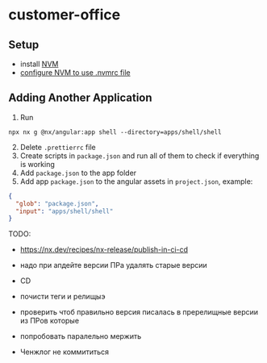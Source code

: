 # customer-office

## Setup

- install [NVM](https://github.com/nvm-sh/nvm)
- [configure NVM to use .nvmrc file](https://github.com/nvm-sh/nvm?tab=readme-ov-file#calling-nvm-use-automatically-in-a-directory-with-a-nvmrc-file)

## Adding Another Application

1. Run

```shell
npx nx g @nx/angular:app shell --directory=apps/shell/shell
```

2. Delete `.prettierrc` file
3. Create scripts in `package.json` and run all of them to check if everything is working
4. Add `package.json` to the app folder
5. Add app `package.json` to the angular assets in `project.json`, example:

```json
{
  "glob": "package.json",
  "input": "apps/shell/shell"
}
```

TODO:

- https://nx.dev/recipes/nx-release/publish-in-ci-cd
- надо при апдейте версии ПРа удалять старые версии
- CD
- почисти теги и релищыэ

- проверить чтоб правильно версия писалась в пререлищные версии из ПРов которые
- попробовать паралельно мержить
- Ченжлог не коммититься
